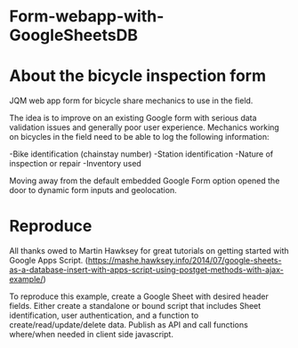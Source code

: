 # Form-webapp-with-GoogleSheetsDB

# About the bicycle inspection form

JQM web app form for bicycle share mechanics to use in the field.

The idea is to improve on an existing Google form with serious data validation issues and generally poor user experience. Mechanics working on bicycles in the field need to be able to log the following information:

-Bike identification (chainstay number)
-Station identification 
-Nature of inspection or repair
-Inventory used


Moving away from the default embedded Google Form option opened the door to dynamic form inputs and geolocation. 

# Reproduce

All thanks owed to Martin Hawksey for great tutorials on getting started with Google Apps Script. 
(https://mashe.hawksey.info/2014/07/google-sheets-as-a-database-insert-with-apps-script-using-postget-methods-with-ajax-example/)

To reproduce this example, create a Google Sheet with desired header fields. Either create a standalone or bound script that includes Sheet identification, user authentication, and a function to create/read/update/delete data. Publish as API and call functions where/when needed in client side javascript. 
